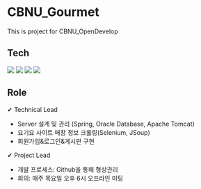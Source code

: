 # CBNU_Gourmet
This is project for CBNU_OpenDevelop

## Tech
<img src="https://img.shields.io/badge/Spring-6DB33F?style=flat&logo=Spring&logoColor=white"/></a>
<img src="https://img.shields.io/badge/Oracle-F80000?style=flat&logo=Oracle&logoColor=white"/></a>
<img src="https://img.shields.io/badge/Javascript-F7DF1E?style=flat&logo=Javascript&logoColor=white"/></a>
<img src="https://img.shields.io/badge/Selenium-43B02A?style=flat&logo=Selenium&logoColor=white"/>

## Role
✔ Technical Lead
 - Server 설계 및 관리 (Spring, Oracle Database, 
 Apache Tomcat)
 - 요기요 사이트 매장 정보 크롤링(Selenium, JSoup)
 - 회원가입&로그인&게시판 구현

✔ Project Lead
 - 개발 프로세스: Github을 통해 형상관리
 - 회의: 매주 목요일 오후 6시 오프라인 미팅
